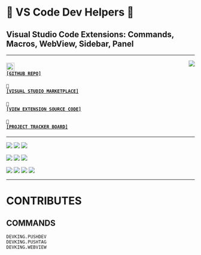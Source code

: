 # 👑 VS Code Dev Helpers 👑
## Visual Studio Code Extensions: Commands, Macros, WebView, Sidebar, Panel

---

<a href='https://github.com/cogsmith/devking-vscode'><img src='https://github-readme-stats.vercel.app/api/pin/?username=cogsmith&repo=devking-vscode' align='right'></a>

#### <code><a href='https://github.com/cogsmith/devking-vscode'><img src='https://github.githubassets.com/images/icons/emoji/octocat.png' width='22'> [GITHUB REPO]</a></code>

#### <code><a href='https://marketplace.visualstudio.com/items?itemName=COGSMITH.devking-vscode'>🏬 [VISUAL STUDIO MARKETPLACE]</a></code>

#### <code><a href='https://github.com/cogsmith/devking-vscode/blob/main/extension.js'>🧾 [VIEW EXTENSION SOURCE CODE]</a></code>

#### <code><a href='https://github.com/cogsmith/devking-vscode/projects/1'>📅 [PROJECT TRACKER BOARD]</a></code>

---

[![](https://shields.io/github/package-json/v/cogsmith/devking-vscode?label=codebase)](http://github.com/cogsmith/devking-vscode)
[![](https://shields.io/github/last-commit/cogsmith/devking-vscode)](https://github.com/cogsmith/devking-vscode/commits/main)
[![](https://github.com/cogsmith/devking-vscode/actions/workflows/DEVKING_CHECK.yml/badge.svg)](https://github.com/cogsmith/devking-vscode/actions/workflows/DEVKING_CHECK.yml)

[![](https://shields.io/github/v/release/cogsmith/devking-vscode?label=latest+release)](https://github.com/cogsmith/devking-vscode/releases)
[![](https://shields.io/github/release-date/cogsmith/devking-vscode?color=blue)](https://github.com/cogsmith/devking-vscode/releases)
[![](https://shields.io/github/commits-since/cogsmith/devking-vscode/latest)](https://github.com/cogsmith/devking-vscode/commits/main)
<!-- [![](https://shields.io/github/commit-activity/m/cogsmith/devking-vscode)](https://github.com/cogsmith/devking-vscode/commits/main) -->

[![](https://shields.io/github/license/cogsmith/devking-vscode?color=lightgray)](https://github.com/cogsmith/devking-vscode/blob/main/LICENSE)
[![](https://shields.io/github/languages/code-size/cogsmith/devking-vscode)](http://github.com/cogsmith/devking-vscode)
[![](https://shields.io/github/repo-size/cogsmith/devking-vscode)](http://github.com/cogsmith/devking-vscode)
[![](https://shields.io/github/issues-raw/cogsmith/devking-vscode)](https://github.com/cogsmith/devking-vscode/issues)

---

# CONTRIBUTES

## COMMANDS
    DEVKING.PUSHDEV
    DEVKING.PUSHTAG
    DEVKING.WEBVIEW
